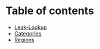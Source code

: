 # Table of contents

* [Leak-Lookup](README.md)
* [Categories](categories.md)
* [Regions](regions.md)